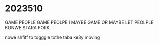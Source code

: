 # 2023510
GAME PEOPLE
GAME PEOLPE I
MAYBE GAME 
OR MAYBE LET 
PEOLPLE KONWE STARA 
FORK


nowe 
shfitf
 to togggle 
 tothe taba
  ke3y 
  moving
  
